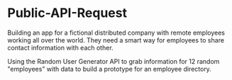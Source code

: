 # Public-API-Request

Building an app for a fictional distributed company with remote employees working all over the world. They need a smart way for employees to share contact information with each other.

Using the Random User Generator API to grab information for 12 random "employees" with data to build a prototype for an employee directory.

